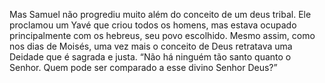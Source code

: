 ﻿Mas Samuel não progrediu muito além do conceito de um deus tribal. Ele proclamou um Yavé que criou todos os homens, mas estava ocupado principalmente com os hebreus, seu povo escolhido. Mesmo assim, como nos dias de Moisés, uma vez mais o conceito de Deus retratava uma Deidade que é sagrada e justa. “Não há ninguém tão santo quanto o Senhor. Quem pode ser comparado a esse divino Senhor Deus?”